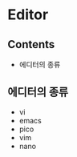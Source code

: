 Editor
======

Contents
--------

-	에디터의 종류

에디터의 종류
-------------

-	vi
-	emacs
-	pico
-	vim
-	nano
